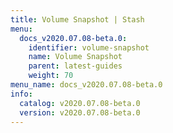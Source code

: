 ```yaml
---
title: Volume Snapshot | Stash
menu:
  docs_v2020.07.08-beta.0:
    identifier: volume-snapshot
    name: Volume Snapshot
    parent: latest-guides
    weight: 70
menu_name: docs_v2020.07.08-beta.0
info:
  catalog: v2020.07.08-beta.0
  version: v2020.07.08-beta.0
---
```


